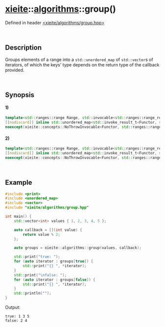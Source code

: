 # [xieite](../../xieite.md)\:\:[algorithms](../../algorithms.md)\:\:group\(\)
Defined in header [<xieite/algorithms/group.hpp>](../../../include/xieite/algorithms/group.hpp)

&nbsp;

## Description
Groups elements of a range into a `std::unordered_map` of `std::vector`s of iterators, of which the keys' type depends on the return type of the callback provided.

&nbsp;

## Synopsis
#### 1)
```cpp
template<std::ranges::range Range, std::invocable<std::ranges::range_reference_t<Range>> Functor>
[[nodiscard]] inline std::unordered_map<std::invoke_result_t<Functor, std::ranges::range_reference_t<Range>>, std::vector<std::ranges::const_iterator_t<Range>>> group(Range&& range, Functor&& callback)
noexcept(xieite::concepts::NoThrowInvocable<Functor, std::ranges::range_reference_t<Range>>);
```
#### 2)
```cpp
template<std::ranges::range Range, std::invocable<std::ranges::range_reference_t<Range>, std::size_t> Functor>
[[nodiscard]] inline std::unordered_map<std::invoke_result_t<Functor, std::ranges::range_reference_t<Range>, std::size_t>, std::vector<std::ranges::const_iterator_t<Range>>> group(Range&& range, Functor&& callback)
noexcept(xieite::concepts::NoThrowInvocable<Functor, std::ranges::range_reference_t<Range>, std::size_t>);
```

&nbsp;

## Example
```cpp
#include <print>
#include <unordered_map>
#include <vector>
#include "xieite/algorithms/group.hpp"

int main() {
    std::vector<int> values { 1, 2, 3, 4, 5 };

    auto callback = [](int value) {
        return value % 2;
    };

    auto groups = xieite::algorithms::group(values, callback);

    std::print("true: ");
    for (auto iterator : groups[true]) {
        std::print("{} ", *iterator);
    }
    std::print("\nfalse: ");
    for (auto iterator : groups[false]) {
        std::print("{} ", *iterator);
    }
    std::println("");
}
```
Output:
```
true: 1 3 5
false: 2 4
```

